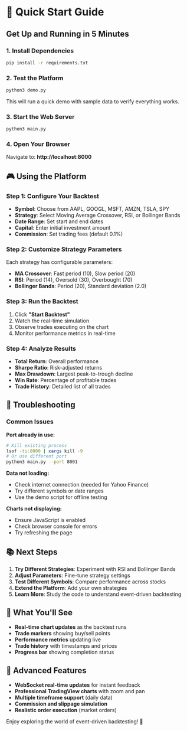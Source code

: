 # 🚀 Quick Start Guide

## Get Up and Running in 5 Minutes

### 1. Install Dependencies
```bash
pip install -r requirements.txt
```

### 2. Test the Platform
```bash
python3 demo.py
```
This will run a quick demo with sample data to verify everything works.

### 3. Start the Web Server
```bash
python3 main.py
```

### 4. Open Your Browser
Navigate to: **http://localhost:8000**

## 🎮 Using the Platform

### Step 1: Configure Your Backtest
- **Symbol**: Choose from AAPL, GOOGL, MSFT, AMZN, TSLA, SPY
- **Strategy**: Select Moving Average Crossover, RSI, or Bollinger Bands
- **Date Range**: Set start and end dates
- **Capital**: Enter initial investment amount
- **Commission**: Set trading fees (default 0.1%)

### Step 2: Customize Strategy Parameters
Each strategy has configurable parameters:
- **MA Crossover**: Fast period (10), Slow period (20)
- **RSI**: Period (14), Oversold (30), Overbought (70)
- **Bollinger Bands**: Period (20), Standard deviation (2.0)

### Step 3: Run the Backtest
1. Click **"Start Backtest"**
2. Watch the real-time simulation
3. Observe trades executing on the chart
4. Monitor performance metrics in real-time

### Step 4: Analyze Results
- **Total Return**: Overall performance
- **Sharpe Ratio**: Risk-adjusted returns
- **Max Drawdown**: Largest peak-to-trough decline
- **Win Rate**: Percentage of profitable trades
- **Trade History**: Detailed list of all trades

## 🔧 Troubleshooting

### Common Issues

**Port already in use:**
```bash
# Kill existing process
lsof -ti:8000 | xargs kill -9
# Or use different port
python3 main.py --port 8001
```

**Data not loading:**
- Check internet connection (needed for Yahoo Finance)
- Try different symbols or date ranges
- Use the demo script for offline testing

**Charts not displaying:**
- Ensure JavaScript is enabled
- Check browser console for errors
- Try refreshing the page

## 📚 Next Steps

1. **Try Different Strategies**: Experiment with RSI and Bollinger Bands
2. **Adjust Parameters**: Fine-tune strategy settings
3. **Test Different Symbols**: Compare performance across stocks
4. **Extend the Platform**: Add your own strategies
5. **Learn More**: Study the code to understand event-driven backtesting

## 🎯 What You'll See

- **Real-time chart updates** as the backtest runs
- **Trade markers** showing buy/sell points
- **Performance metrics** updating live
- **Trade history** with timestamps and prices
- **Progress bar** showing completion status

## 🚀 Advanced Features

- **WebSocket real-time updates** for instant feedback
- **Professional TradingView charts** with zoom and pan
- **Multiple timeframe support** (daily data)
- **Commission and slippage simulation**
- **Realistic order execution** (market orders)

Enjoy exploring the world of event-driven backtesting! 🎉 